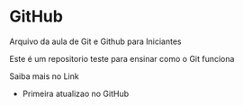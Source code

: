 # GitHub

Arquivo da aula de Git e Github para Iniciantes

Este é um repositorio teste para ensinar como o Git funciona

Saiba mais no Link

- Primeira atualizao no GitHub
